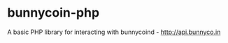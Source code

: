 bunnycoin-php
=============

A basic PHP library for interacting with bunnycoind - http://api.bunnyco.in
